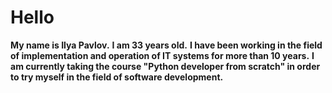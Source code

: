 # Hello
**My name is Ilya Pavlov.**
**I am 33 years old.**
**I have been working in the field of implementation and operation of IT systems for more than 10 years.**
**I am currently taking the course "Python developer from scratch" in order to try myself in the field of software development.**